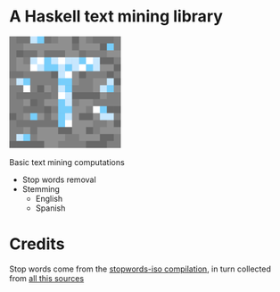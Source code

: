 # A Haskell text mining library

<img alt="logo" src="./logo/logo.png" width="200">

Basic text mining computations

- Stop words removal
- Stemming
    - English
    - Spanish


# Credits

Stop words come from the [stopwords-iso
compilation](https://github.com/stopwords-iso), in turn collected from [all this
sources](https://github.com/stopwords-iso/stopwords-iso/blob/master/CREDITS.md)
